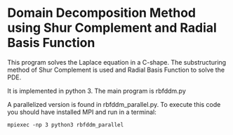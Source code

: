 # Domain Decomposition Method using Shur Complement and Radial Basis Function

This program solves the Laplace equation in a C-shape. The substructuring method of Shur Complement is used and Radial Basis Function to solve the PDE.

It is implemented in python 3. The main program is rbfddm.py

A parallelized version is found in rbfddm_parallel.py. To execute this code you should have installed MPI and run in a terminal:
```
mpiexec -np 3 python3 rbfddm_parallel
```
